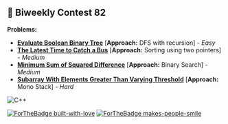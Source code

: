 ## :red_circle: Biweekly Contest 82

**Problems:**
* [**Evaluate Boolean Binary Tree**](https://github.com/abhisheks008/LeetCode-Contests/blob/main/Biweekly%20Contest%2082/evaluate-boolean-binary-tree.cpp) [**Approach:** DFS with recursion] - *Easy*
* [**The Latest Time to Catch a Bus**](https://github.com/abhisheks008/LeetCode-Contests/blob/main/Biweekly%20Contest%2082/the-latest-time-to-catch-a-bus.cpp) [**Approach:** Sorting using two pointers] - *Medium*
* [**Minimum Sum of Squared Difference**](https://github.com/abhisheks008/LeetCode-Contests/blob/main/Biweekly%20Contest%2082/minimum-sum-of-squared-difference.cpp) [**Approach:** Binary Search] - *Medium*
* [**Subarray With Elements Greater Than Varying Threshold**](https://github.com/abhisheks008/LeetCode-Contests/blob/main/Biweekly%20Contest%2082/subarray-with-elements-greater-than-varying-thresold.cpp) [**Approach:** Mono Stack] - *Hard*


<img alt="C++" src="https://img.shields.io/badge/c++%20-%2300599C.svg?&style=for-the-badge&logo=c%2B%2B&ogoColor=white"/>

[![ForTheBadge built-with-love](http://ForTheBadge.com/images/badges/built-with-love.svg)](https://GitHub.com/Naereen/)
[![ForTheBadge makes-people-smile](http://ForTheBadge.com/images/badges/makes-people-smile.svg)](http://ForTheBadge.com)

